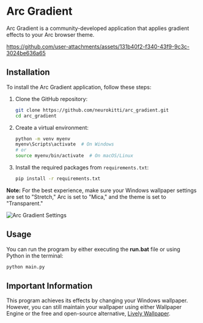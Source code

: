 # Arc Gradient

Arc Gradient is a community-developed application that applies gradient effects to your Arc browser theme.

https://github.com/user-attachments/assets/131b40f2-f340-43f9-9c3c-3024be636a65

## Installation

To install the Arc Gradient application, follow these steps:

1. Clone the GitHub repository:

    ```bash
    git clone https://github.com/neurokitti/arc_gradient.git
    cd arc_gradient
    ```

2. Create a virtual environment:

    ```bash
    python -m venv myenv
    myenv\Scripts\activate  # On Windows
    # or
    source myenv/bin/activate  # On macOS/Linux
    ```

3. Install the required packages from `requirements.txt`:

    ```bash
    pip install -r requirements.txt
    ```

**Note:** For the best experience, make sure your Windows wallpaper settings are set to "Stretch," Arc is set to "Mica," and the theme is set to "Transparent."

![Arc Gradient Settings](https://github.com/user-attachments/assets/0a4e5dfa-b175-4b3e-b760-b2367121e7d1)

## Usage

You can run the program by either executing the **run.bat** file or using Python in the terminal:

```bash
python main.py
```

## Important Information

This program achieves its effects by changing your Windows wallpaper. However, you can still maintain your wallpaper using either Wallpaper Engine or the free and open-source alternative, [Lively Wallpaper](https://github.com/rocksdanister/lively).
